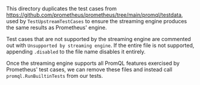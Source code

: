 This directory duplicates the test cases from https://github.com/prometheus/prometheus/tree/main/promql/testdata, used by `TestUpstreamTestCases` to ensure the streaming engine
produces the same results as Prometheus' engine.

Test cases that are not supported by the streaming engine are commented out with `Unsupported by streaming engine`. 
If the entire file is not supported, appending `.disabled` to the file name disables it entirely.

Once the streaming engine supports all PromQL features exercised by Prometheus' test cases, we can remove these files and instead call `promql.RunBuiltinTests` from our tests.
